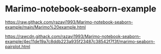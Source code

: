 # Marimo-notebook-seaborn-example

https://raw.githack.com/razavi1993/Marimo-notebook-seaborn-example/main/Marimo%20example.html

https://rawcdn.githack.com/razavi1993/Marimo-notebook-seaborn-example/4ec11de19a7c8ddb223a935f23487c38542f7f3f/marimo-seaborn-pairplot.html
